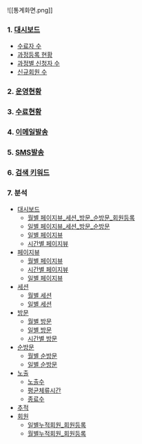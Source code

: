 ![[통계화면.png]]

### 1. [대시보드](통계-대시보드.md)  
   - [수료자 수](대시보드-수료자수.md)  
   - [과정등록 현황](대시보드-과정등록현황.md)  
   - [과정별 신청자 수](대시보드-과정별신청자수.md)  
   - [신규회원 수](대시보드-신규회원수.md)

### 2. [운영현황](운영현황.md)

### 3. [수료현황](수료현황.md)

### 4. [이메일발송](이메일발송.md)

### 5. [SMS발송](SMS발송.md)

### 6. [검색 키워드](검색키워드.md)

### 7. 분석  
   - [대시보드](분석-대시보드.md)
      - [월별 페이지뷰_세션_방문_순방문_회원등록](분석-대시보드(월별페이지뷰_세션_방문_순방문_회원등록))
      - [일별 페이지뷰_세션_방문_순방문](분석-대시보드(일별페이지뷰_세션_방문_순방문))
      - [일별 페이지뷰](분석-페이지뷰(일별페이지뷰).md)  
      - [시간별 페이지뷰](분석-대시보드(시간별페이지뷰))
   - [페이지뷰](분석-페이지뷰.md)  
      - [월별 페이지뷰](분석-페이지뷰(월별페이지뷰).md) 
      - [시간별 페이지뷰](분석-페이지뷰(시간별페이지뷰).md)
      - [일별 페이지뷰](분석-페이지뷰(일별페이지뷰).md)  
   - [세션](통계-분석-세션.md)  
      - [월별 세션](분석-세션(월별세션).md) 
      - [일별 세션](분석-세션(일별세션).md)
   - [방문](통계-분석-방문.md)  
      - [월별 방문](분석-방문(월별방문).md)  
      - [일별 방문](분석-방문(일별방문).md)  
      - [시간별 방문](분석-방문(시간별방문).md)
   - [순방문](통계-분석-순방문.md)  
      - [월별 순방문](분석-순방문(월별순방문).md) 
      - [일별 순방문](분석-순방문(일별순방문).md)   
   - [노출](통계-분석-노출.md)  
      - [노출수](분석-노출(노출수).md)   
      - [평균체류시간](분석-노출(평균체류시간).md)  
      - [종료수](분석-노출(종료수).md)
   - [추적](통계-분석-추적.md)  
   - [회원](통계-분석-회원.md)  
      - [일별누적회원_회원등록](분석-회원(일별누적회원_회원등록))
      - [월별누적회원_회원등록](분석-회원(월별누적회원_회원등록))
